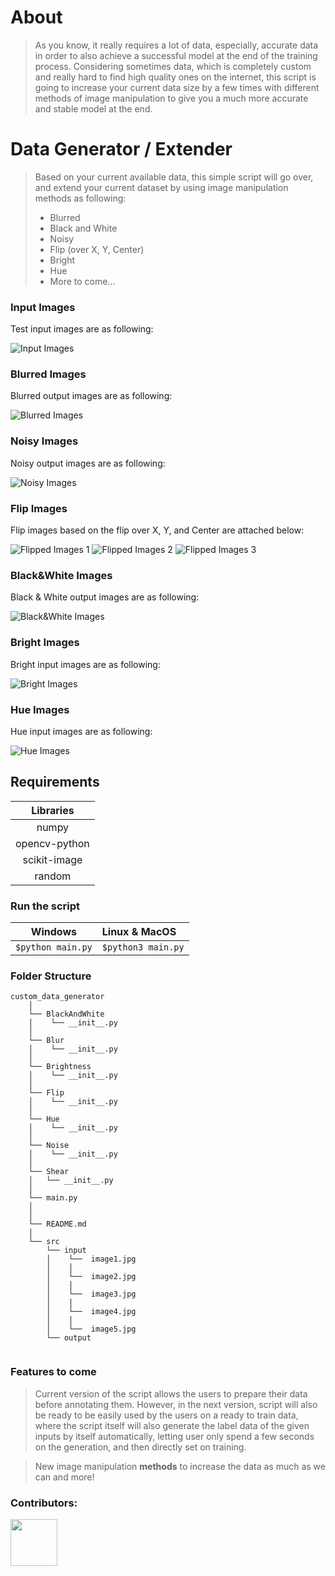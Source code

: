 # About
> As you know, it really requires a lot of data, especially, accurate data in order to also achieve a successful model at the end of the training process. Considering sometimes data, which is completely custom and really hard to find high quality ones on the internet, this script is going to increase your current data size by a few times with different methods of image manipulation to give you a much more accurate and stable model at the end.

# Data Generator / Extender
>Based on your current available data, this simple script will go over, and extend your current dataset by using image manipulation methods as following:
>* Blurred
>* Black and White
>* Noisy
>* Flip (over X, Y, Center)
>* Bright
>* Hue
>* More to come...

### Input Images
Test input images are as following:

![Input Images](https://i.imgur.com/KAawPkx.png "This is a sample input data.")

### Blurred Images
Blurred output images are as following:

![Blurred Images](https://i.imgur.com/iwF5IUh.png "This is a sample blurred data.")

### Noisy Images
Noisy output images are as following:

![Noisy Images](https://i.imgur.com/PTKlIWg.png "This is a sample noisy data.")


### Flip Images
Flip images based on the flip over X, Y, and Center are attached below:

![Flipped Images 1](https://i.imgur.com/ALxK0a9.png "This is a sample flipped1 data.")
![Flipped Images 2](https://i.imgur.com/IJoZ8Qe.png "This is a sample flipped2 data.")
![Flipped Images 3](https://i.imgur.com/luasBTF.png "This is a sample flipped3 data.")


### Black&White Images
Black & White output images are as following:

![Black&White Images](https://i.imgur.com/UgACXa8.png "This is a sample black and white data.")


### Bright Images
Bright input images are as following:

![Bright Images](https://i.imgur.com/WMXh8Ye.png "This is a sample bright data.")

### Hue Images
Hue input images are as following:

![Hue Images](https://i.imgur.com/OvIN5mL.png "This is a sample hue data.")

## Requirements

|Libraries|
|:--------------------------:|
|numpy                       |
|opencv-python|
|scikit-image|
|random|

### Run the script

|Windows|Linux & MacOS|
|--------------------------|:--------------------------|
|```$python main.py```|```$python3 main.py```|

### Folder Structure

```
custom_data_generator
    │
    └── BlackAndWhite
    │    └── __init__.py
    │
    └── Blur
    │    └── __init__.py
    │
    └── Brightness
    │    └── __init__.py
    │
    └── Flip
    │    └── __init__.py
    │
    └── Hue
    │    └── __init__.py
    │
    └── Noise
    │    └── __init__.py
    │
    └── Shear
    │   └── __init__.py
    │
    └── main.py
    │
    │
    └── README.md
    │
    └── src 
        └── input
        │    └──  image1.jpg
        │    │
        │    └──  image2.jpg
        │    │
        │    └──  image3.jpg
        │    │
        │    └──  image4.jpg
        │    │
        │    └──  image5.jpg
        └── output    


```

### Features to come
>Current version of the script allows the users to prepare their data before annotating them. However, in the next version, script will also be ready to be easily used by the users on a ready to train data, where the script itself will also generate the label data of the given inputs by itself automatically, letting user only spend a few seconds on the generation, and then directly set on training.

> New image manipulation **methods** to increase the data as much as we can and more!

### Contributors:
<a href="https://www.github.com/woosal1337"><img src="https://i.imgur.com/oW4JaIe.jpg" width="75" height="75"></a>